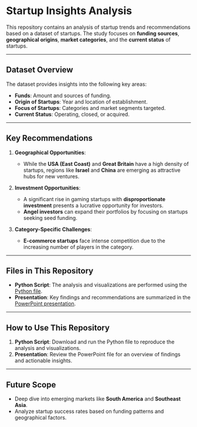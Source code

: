 # **Startup Insights Analysis**

This repository contains an analysis of startup trends and recommendations based on a dataset of startups. The study focuses on **funding sources**, **geographical origins**, **market categories**, and the **current status** of startups.

---

## **Dataset Overview**
The dataset provides insights into the following key areas:
- **Funds**: Amount and sources of funding.
- **Origin of Startups**: Year and location of establishment.
- **Focus of Startups**: Categories and market segments targeted.
- **Current Status**: Operating, closed, or acquired.

---

## **Key Recommendations**
1. **Geographical Opportunities**:
   - While the **USA (East Coast)** and **Great Britain** have a high density of startups, regions like **Israel** and **China** are emerging as attractive hubs for new ventures.

2. **Investment Opportunities**:
   - A significant rise in gaming startups with **disproportionate investment** presents a lucrative opportunity for investors.
   - **Angel investors** can expand their portfolios by focusing on startups seeking seed funding.

3. **Category-Specific Challenges**:
   - **E-commerce startups** face intense competition due to the increasing number of players in the category.

---

## **Files in This Repository**
- **Python Script**: The analysis and visualizations are performed using the [Python file](https://github.com/mj-badger/Start_Up_Investments/blob/main/startup_capstone_24_11_24.ipynb).
- **Presentation**: Key findings and recommendations are summarized in the [PowerPoint presentation](https://github.com/mj-badger/Start_Up_Investments/blob/main/startup_investments.pptx).

---

## **How to Use This Repository**
1. **Python Script**: Download and run the Python file to reproduce the analysis and visualizations.
2. **Presentation**: Review the PowerPoint file for an overview of findings and actionable insights.

---

## **Future Scope**
- Deep dive into emerging markets like **South America** and **Southeast Asia**.
- Analyze startup success rates based on funding patterns and geographical factors.
